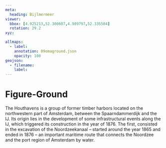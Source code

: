 ```yaml
---
meta:
  heading: Bijlmermeer
viewer:
  bbox: [4.925213,52.300607,4.989797,52.335504]
  rotation: 29.2
xyz:

allmaps:
  - label: 
    annotation: 09omaground.json
    opacity: 100
geojson:
  - filename:
    label: 
---
```

# Figure-Ground
The Houthavens is a group of former timber harbors located on the northwestern part of Amsterdam, between the Spaarndammerdijk and the IJ. Its origin lies in the development of some infrastructural events along the IJ, which triggered its construction in the year of 1876. The first, consisted in the excavation of the Noordzeekanaal – started around the year 1865 and ended in 1876 – an important maritime route that connects the Noordzee and the port region of Amsterdam by water. 
